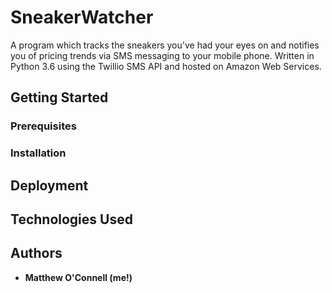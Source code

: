 # SneakerWatcher

A program which tracks the sneakers you've had your eyes on and notifies you of pricing trends via SMS messaging to your mobile phone. Written in Python 3.6 using the Twillio SMS API and hosted on Amazon Web Services.

## Getting Started

### Prerequisites

### Installation

## Deployment

## Technologies Used

## Authors

* **Matthew O'Connell (me!)**
